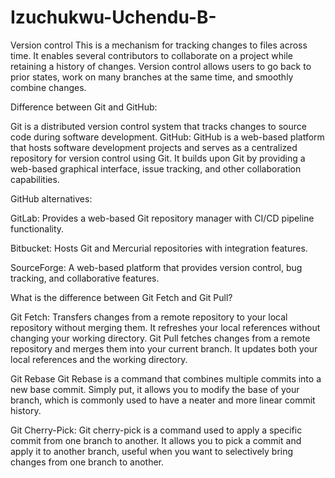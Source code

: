 # Izuchukwu-Uchendu-B-

Version control
This is a mechanism for tracking changes to files across time. It enables several contributors to collaborate on a project while retaining a history of changes. Version control allows users to go back to prior states, work on many branches at the same time, and smoothly combine changes.

Difference between Git and GitHub:

Git is a distributed version control system that tracks changes to source code during software development.
GitHub: GitHub is a web-based platform that hosts software development projects and serves as a centralized repository for version control using Git. It builds upon Git by providing a web-based graphical interface, issue tracking, and other collaboration capabilities.

GitHub alternatives:

GitLab: Provides a web-based Git repository manager with CI/CD pipeline functionality.

Bitbucket: Hosts Git and Mercurial repositories with integration features.

SourceForge: A web-based platform that provides version control, bug tracking, and collaborative features.

What is the difference between Git Fetch and Git Pull?

Git Fetch: Transfers changes from a remote repository to your local repository without merging them. It refreshes your local references without changing your working directory.
Git Pull fetches changes from a remote repository and merges them into your current branch. It updates both your local references and the working directory.

Git Rebase
Git Rebase is a command that combines multiple commits into a new base commit. Simply put, it allows you to modify the base of your branch, which is commonly used to have a neater and more linear commit history.

Git Cherry-Pick:
Git cherry-pick is a command used to apply a specific commit from one branch to another. It allows you to pick a commit and apply it to another branch, useful when you want to selectively bring changes from one branch to another.
